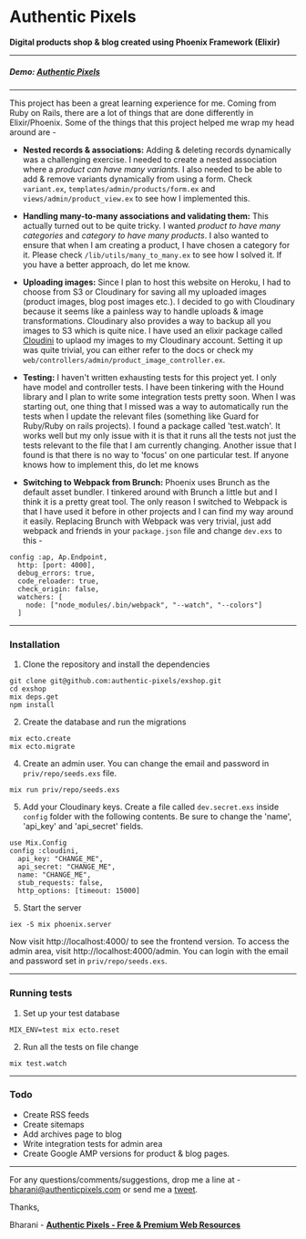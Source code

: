 # Authentic Pixels

**Digital products shop & blog created using Phoenix Framework (Elixir)**

-----

##### Demo: [Authentic Pixels](https://www.authenticpixels.com)

-----

This project has been a great learning experience for me. Coming from Ruby on Rails, there are a lot of things that are done differently in Elixir/Phoenix.  Some of the things that this project helped me wrap my head around are -

- **Nested records & associations:** Adding & deleting records dynamically was a challenging exercise. I needed to create a nested association where a *product can have many variants*. I also needed to be able to add & remove variants dynamically from using a form. Check `variant.ex`, `templates/admin/products/form.ex` and `views/admin/product_view.ex` to see how I implemented this.

- **Handling many-to-many associations and validating them:** This actually turned out to be quite tricky. I wanted *product to have many categories* and *category to have many products*. I also wanted to ensure that when I am creating a product, I have chosen a category for it. Please check `/lib/utils/many_to_many.ex` to see how I solved it. If you have a better approach, do let me know.

- **Uploading images:** Since I plan to host this website on Heroku, I had to choose from S3 or Cloudinary for saving all my uploaded images (product images, blog post images etc.). I decided to go with Cloudinary because it seems like a painless way to handle uploads & image transformations. Cloudinary also provides a way to backup all you images to S3 which is quite nice. I have used an elixir package called [Cloudini](...) to uplaod my images to my Cloudinary account. Setting it up was quite trivial, you can either refer to the docs or check my `web/controllers/admin/product_image_controller.ex`.

- **Testing:** I haven't written exhausting tests for this project yet. I only have model and controller tests. I have been tinkering with the Hound library and I plan to write some integration tests pretty soon. When I was starting out, one thing that I missed was a way to automatically run the tests when I update the relevant files (something like Guard for Ruby/Ruby on rails projects). I found a package called 'test.watch'. It works well but my only issue with it is that it runs all the tests not just the tests relevant to the file that I am currently changing. Another issue that I found is that there is no way to 'focus' on one particular test. If anyone knows how to implement this, do let me knows

- **Switching to Webpack from Brunch:** Phoenix uses Brunch as the default asset bundler. I tinkered around with Brunch a little but and I think it is a pretty great tool. The only reason I switched to Webpack is that I have used it before in other projects and I can find my way around it easily.
Replacing Brunch with Webpack was very trivial, just add webpack and friends in your `package.json` file and change `dev.exs` to this -
```
config :ap, Ap.Endpoint,
  http: [port: 4000],
  debug_errors: true,
  code_reloader: true,
  check_origin: false,
  watchers: [
    node: ["node_modules/.bin/webpack", "--watch", "--colors"]
  ]
```

-----------

### Installation

1. Clone the repository and install the dependencies
```
git clone git@github.com:authentic-pixels/exshop.git
cd exshop
mix deps.get
npm install
```

2. Create the database and run the migrations
```
mix ecto.create
mix ecto.migrate
```

4. Create an admin user. You can change the email and password in `priv/repo/seeds.exs` file.
```
mix run priv/repo/seeds.exs
```

5. Add your Cloudinary keys. Create a file called `dev.secret.exs` inside `config` folder with the following contents. Be sure to change the 'name', 'api_key' and 'api_secret' fields.
```
use Mix.Config
config :cloudini,
  api_key: "CHANGE_ME",
  api_secret: "CHANGE_ME",
  name: "CHANGE_ME",
  stub_requests: false,
  http_options: [timeout: 15000]
```

5. Start the server
```
iex -S mix phoenix.server
```
Now visit http://localhost:4000/ to see the frontend version. To access the admin area, visit http://localhost:4000/admin. You can login with the email and password set in `priv/repo/seeds.exs`.


------

### Running tests

1. Set up your test database
```
MIX_ENV=test mix ecto.reset
```

2. Run all the tests on file change
```
mix test.watch
```

-----------

### Todo

- Create RSS feeds
- Create sitemaps
- Add archives page to blog
- Write integration tests for admin area
- Create Google AMP versions for product & blog pages.


--------

For any questions/comments/suggestions, drop me a line at - [bharani@authenticpixels.com](mailto:bharani@authenticpixels.com) or send me a [tweet](https://twitter.com/bharani91).

Thanks,

Bharani -
**[Authentic Pixels - Free & Premium Web Resources](https://www.authenticpixels.com)**

